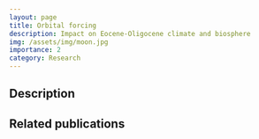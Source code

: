 ```yaml
---
layout: page
title: Orbital forcing
description: Impact on Eocene-Oligocene climate and biosphere
img: /assets/img/moon.jpg
importance: 2
category: Research
---
```



## Description

## Related publications

